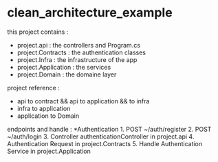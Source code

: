 # clean_architecture_example

this project contains :
- project.api : the controllers and Program.cs
- project.Contracts : the authentication classes
- project.Infra : the infrastructure of the app
- project.Application : the services 
- project.Domain : the domaine layer


project reference :
- api to contract && api to application && to infra 
- infra to application
- application to Domain

endpoints and handle :
*Authentication
    1. POST  ~/auth/register 
    2. POST  ~/auth/login
    3. Controller authenticationController in project.api
    4. Authentication Request in project.Contracts
    5. Handle Authentication Service in project.Application


